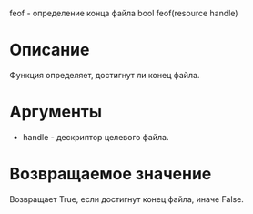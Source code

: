 feof - определение конца файла
    bool feof(resource handle)

Описание
========

Функция определяет, достигнут ли конец файла.

Аргументы
=========

* handle - дескриптор целевого файла.

Возвращаемое значение
=====================

Возвращает True, если достигнут конец файла, иначе False.
